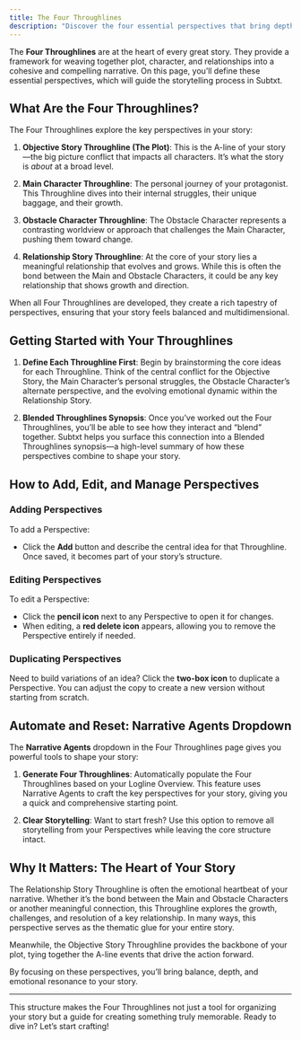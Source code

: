 ```yaml
---
title: The Four Throughlines
description: "Discover the four essential perspectives that bring depth and meaning to your story"
---
```


The **Four Throughlines** are at the heart of every great story. They provide a framework for weaving together plot, character, and relationships into a cohesive and compelling narrative. On this page, you’ll define these essential perspectives, which will guide the storytelling process in Subtxt.

## What Are the Four Throughlines?

The Four Throughlines explore the key perspectives in your story:

1. **Objective Story Throughline (The Plot)**: This is the A-line of your story—the big picture conflict that impacts all characters. It’s what the story is *about* at a broad level.
   
2. **Main Character Throughline**: The personal journey of your protagonist. This Throughline dives into their internal struggles, their unique baggage, and their growth.

3. **Obstacle Character Throughline**: The Obstacle Character represents a contrasting worldview or approach that challenges the Main Character, pushing them toward change.

4. **Relationship Story Throughline**: At the core of your story lies a meaningful relationship that evolves and grows. While this is often the bond between the Main and Obstacle Characters, it could be any key relationship that shows growth and direction.

When all Four Throughlines are developed, they create a rich tapestry of perspectives, ensuring that your story feels balanced and multidimensional.

## Getting Started with Your Throughlines

1. **Define Each Throughline First**: Begin by brainstorming the core ideas for each Throughline. Think of the central conflict for the Objective Story, the Main Character’s personal struggles, the Obstacle Character’s alternate perspective, and the evolving emotional dynamic within the Relationship Story.

2. **Blended Throughlines Synopsis**: Once you’ve worked out the Four Throughlines, you’ll be able to see how they interact and “blend” together. Subtxt helps you surface this connection into a Blended Throughlines synopsis—a high-level summary of how these perspectives combine to shape your story.

## How to Add, Edit, and Manage Perspectives

### Adding Perspectives
To add a Perspective:
- Click the **Add** button and describe the central idea for that Throughline. Once saved, it becomes part of your story’s structure.

### Editing Perspectives
To edit a Perspective:
- Click the **pencil icon** next to any Perspective to open it for changes.
- When editing, a **red delete icon** appears, allowing you to remove the Perspective entirely if needed.

### Duplicating Perspectives
Need to build variations of an idea? Click the **two-box icon** to duplicate a Perspective. You can adjust the copy to create a new version without starting from scratch.

## Automate and Reset: Narrative Agents Dropdown

The **Narrative Agents** dropdown in the Four Throughlines page gives you powerful tools to shape your story:

1. **Generate Four Throughlines**: Automatically populate the Four Throughlines based on your Logline Overview. This feature uses Narrative Agents to craft the key perspectives for your story, giving you a quick and comprehensive starting point.

2. **Clear Storytelling**: Want to start fresh? Use this option to remove all storytelling from your Perspectives while leaving the core structure intact.

## Why It Matters: The Heart of Your Story

The Relationship Story Throughline is often the emotional heartbeat of your narrative. Whether it’s the bond between the Main and Obstacle Characters or another meaningful connection, this Throughline explores the growth, challenges, and resolution of a key relationship. In many ways, this perspective serves as the thematic glue for your entire story.

Meanwhile, the Objective Story Throughline provides the backbone of your plot, tying together the A-line events that drive the action forward.

By focusing on these perspectives, you’ll bring balance, depth, and emotional resonance to your story.

---

This structure makes the Four Throughlines not just a tool for organizing your story but a guide for creating something truly memorable. Ready to dive in? Let’s start crafting!
